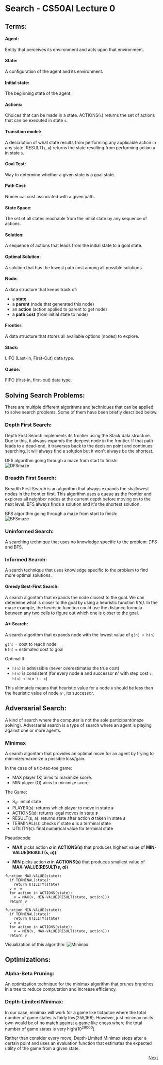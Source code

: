 # Search - CS50AI Lecture 0

## Terms:

#### Agent:
Entity that perceives its environment and acts upon that environment.

#### State:
A configuration of the agent and its environment.
  
#### Initial state:
The beginning state of the agent.

#### Actions:
Choices that can be made in a state.
ACTIONS(`s`) returns the set of actions that can be executed in state `s`.

#### Transition model:
A description of what state results from performing any applicable action in any state.
RESULT(`s`, `a`) returns the state resulting from performing action `a` in state `s`.

#### Goal Test:
Way to determine whether a given state is a goal state.

#### Path Cost:
Numerical cost associated with a given path.

#### State Space:
The set of all states reachable from the initial state by any sequence of actions.

#### Solution:
A sequence of actions that leads from the initial state to a goal state.

#### Optimal Solution:
A solution that has the lowest path cost among all possible solutions.

#### Node:
A data structure that keeps track of:

- a **state**
- a **parent** (node that generated this node)
- an **action** (action applied to parent to get node)
- a **path cost** (from initial state to node)

#### Frontier:
A data structure that stores all available options (nodes) to explore.

#### Stack:
LIFO (Last-In, First-Out) data type.

#### Queue:
FIFO (first-in, first-out) data type.

## Solving Search Problems:

There are multiple different algorithms and techniques that can be applied to solve search problems. 
Some of them have been briefly described below.

### Depth First Search:

Depth First Search implements its frontier using the Stack data structure. Due to this, it always expands 
the deepest node in the frontier. If that path leads to a dead-end, it traverses back to the decision point and continues 
searching. It will always find a solution but it won't always be the shortest.

DFS algorithm going through a maze from start to finish:  
![DFSmaze](images/0_Search/DFSmaze.png)

### Breadth First Search:

Breadth First Search is an algorithm that always expands the shallowest nodes in the frontier first. This algorithm uses
a queue as the frontier and explores all neighbor nodes at the current depth before moving on to the next level. BFS always finds a solution and it's the shortest solution.

BFS algorithm going through a maze from start to finish:  
![BFSmaze](images/0_Search/BFSmaze.png)

### Uninformed Search:

A searching technique that uses no knowledge specific to the problem: DFS and BFS.

### Informed Search:

A search technique that uses knowledge specific to the problem to find more optimal solutions.

#### Greedy Best-First Search:

A search algorithm that expands the node closest to the goal. We can determine what is closer to the goal by using a heuristic function _h(n)_. In the maze example, the heuristic function could use the distance formula between any two cells to figure out which one is closer to the goal.

#### A* Search:

A search algorithm that expands node with the lowest value of `g(n) + h(n)`

`g(n)` = cost to reach node  
`h(n)` = estimated cost to goal

Optimal If:

- `h(n)` is admissible (never overestimates the true cost)
- `h(n)` is consistent (for every node **n** and successor **n'** with step cost `c`, `h(n) ≤ h(n')` + `c`)

This ultimately means that heuristic value for a node `n` should be less than the heuristic value of node `n'`, its successor.

## Adversarial Search:

A kind of search where the computer is not the sole participant(maze solving). Adversarial search is a type of search
where an agent is playing against one or more agents.

### Minimax

A search algorithm that provides an optimal move for an agent by trying to minimize/maximize a possible loss/gain.

In the case of a tic-tac-toe game:

- MAX player (X) aims to maximize score.
- MIN player (O) aims to minimize score.

The Game:

- S<sub>0</sub>: initial state
- PLAYER(s): returns which player to move in state **_s_**
- ACTIONS(s): returns legal moves in state **_s_**
- RESULT(s, a): returns state after action **_a_** taken in state **_s_**
- TERMINAL(s): checks if state **_s_** is a terminal state
- UTILITY(s): final numerical value for terminal state

Pseudocode:

- **MAX** picks action **_a_** in **ACTIONS(_s_)** that produces highest value of **MIN-VALUE(RESULT(_s_, _a_))**

- **MIN** picks action **_a_** in **ACTIONS(_s_)** that produces smallest value of **MAX-VALUE(RESULT(_s_, _a_))**

```
function MAX-VALUE(state):
  if TERMINAL(state):
    return UTILITY(state)
  v = -∞
  for action in ACTIONS(state):
    v = MAX(v, MIN-VALUE(RESULT(state, action)))
  return v

function MIN-VALUE(state):
  if TERMINAL(state):
    return UTILITY(state)
  v = ∞
  for action in ACTIONS(state):
    v = MIN(v, MAX-VALUE(RESULT(state, action)))
  return v
```

Visualization of this algorithm:
![Minimax](images/0_Search/minimax.png)

## Optimizations:

### Alpha-Beta Pruning:

An optimization technique for the minimax algorithm that prunes branches in a tree to reduce computation and increase efficiency.

### Depth-Limited Minimax:

In our case, minimax will work for a game like tictactoe where the total number of game states is fairly low(255,168). However, just minimax on its own would be of no match against a game like chess where the total number of game states is very high(10<sup>29000</sup>).

Rather than consider every move, Depth-Limited Minimax stops after a certain point and uses an evaluation function that estimates the expected utility of the game from a given state.

<div style="text-align: right">
  <a href="https://github.com/itsmehere/CS50AI-Lecture-Notes/blob/master/Week1_Knowledge.md">
    Next
  </a>
</div>